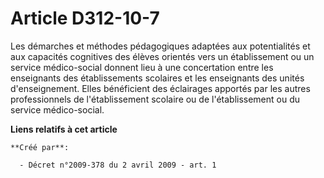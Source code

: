 # Article D312-10-7

Les démarches et méthodes pédagogiques adaptées aux potentialités et aux capacités cognitives des élèves orientés vers un
établissement ou un service médico-social donnent lieu à une concertation entre les enseignants des établissements scolaires
et les enseignants des unités d'enseignement. Elles bénéficient des éclairages apportés par les autres professionnels de
l'établissement scolaire ou de l'établissement ou du service médico-social.

**Liens relatifs à cet article**

	**Créé par**:

	  - Décret n°2009-378 du 2 avril 2009 - art. 1
